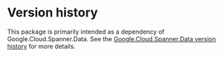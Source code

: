 # Version history

This package is primarily intended as a dependency of Google.Cloud.Spanner.Data. See the
[Google.Cloud.Spanner.Data version history](https://googleapis.dev/dotnet/Google.Cloud.Spanner.Data/latest/history.html)
for more details.

